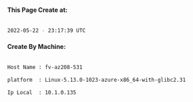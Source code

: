 
   
#### This Page Create at:

```bash

2022-05-22 - 23:17:39 UTC

```

#### Create By Machine:

```bash

Host Name : fv-az208-531

platform  : Linux-5.13.0-1023-azure-x86_64-with-glibc2.31

Ip Local  : 10.1.0.135

```

